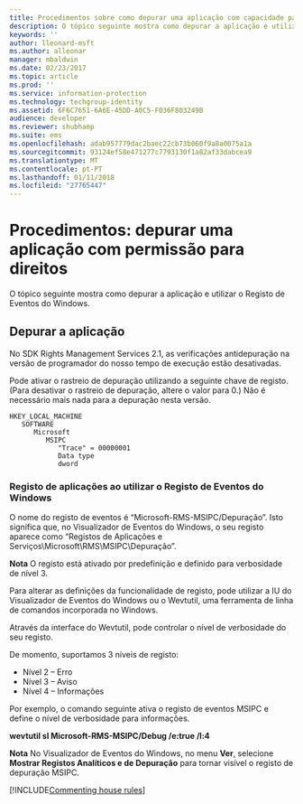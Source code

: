 ```yaml
---
title: Procedimentos sobre como depurar uma aplicação com capacidade para direitos | Azure RMS
description: O tópico seguinte mostra como depurar a aplicação e utilizar o Registo de Eventos do Windows.
keywords: ''
author: lleonard-msft
ms.author: alleonar
manager: mbaldwin
ms.date: 02/23/2017
ms.topic: article
ms.prod: ''
ms.service: information-protection
ms.technology: techgroup-identity
ms.assetid: 6F6C7651-6A6E-45DD-A0C5-F036F803249B
audience: developer
ms.reviewer: shubhamp
ms.suite: ems
ms.openlocfilehash: adab957779dac2baec22cb73b060f9a8a0075a1a
ms.sourcegitcommit: 93124ef58e471277c7793130f1a82af33dabcea9
ms.translationtype: MT
ms.contentlocale: pt-PT
ms.lasthandoff: 01/11/2018
ms.locfileid: "27765447"
---
```

# <a name="how-to-debug-a-rights-enabled-application"></a>Procedimentos: depurar uma aplicação com permissão para direitos

O tópico seguinte mostra como depurar a aplicação e utilizar o Registo de Eventos do Windows.

## <a name="debugging-your-application"></a>Depurar a aplicação

No SDK Rights Management Services 2.1, as verificações antidepuração na versão de programador do nosso tempo de execução estão desativadas.

Pode ativar o rastreio de depuração utilizando a seguinte chave de registo. (Para desativar o rastreio de depuração, altere o valor para 0.) Não é necessário mais nada para a depuração nesta versão.


```
HKEY_LOCAL_MACHINE
   SOFTWARE
      Microsoft
         MSIPC
            "Trace" = 00000001
            Data type
            dword
```

### <a name="application-logging-by-using-the-windows-event-log"></a>Registo de aplicações ao utilizar o Registo de Eventos do Windows

O nome do registo de eventos é “Microsoft-RMS-MSIPC/Depuração”. Isto significa que, no Visualizador de Eventos do Windows, o seu registo aparece como “Registos de Aplicações e Serviços\\Microsoft\\RMS\\MSIPC\\Depuração”.

**Nota** O registo está ativado por predefinição e definido para verbosidade de nível 3.

 

Para alterar as definições da funcionalidade de registo, pode utilizar a IU do Visualizador de Eventos do Windows ou o Wevtutil, uma ferramenta de linha de comandos incorporada no Windows.

Através da interface do Wevtutil, pode controlar o nível de verbosidade do seu registo.

De momento, suportamos 3 níveis de registo:

-   Nível 2 – Erro
-   Nível 3 – Aviso
-   Nível 4 – Informações

Por exemplo, o comando seguinte ativa o registo de eventos MSIPC e define o nível de verbosidade para informações.

**wevtutil sl Microsoft-RMS-MSIPC/Debug /e:true /l:4**

**Nota** No Visualizador de Eventos do Windows, no menu **Ver**, selecione **Mostrar Registos Analíticos e de Depuração** para tornar visível o registo de depuração MSIPC.

[!INCLUDE[Commenting house rules](../includes/houserules.md)]